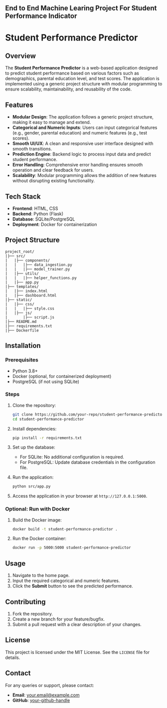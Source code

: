 ## End to End Machine Learing Project For Student Performance Indicator 
# Student Performance Predictor

## Overview
The **Student Performance Predictor** is a web-based application designed to predict student performance based on various factors such as demographics, parental education level, and test scores. The application is implemented using a generic project structure with modular programming to ensure scalability, maintainability, and reusability of the code.

## Features
- **Modular Design**: The application follows a generic project structure, making it easy to manage and extend.
- **Categorical and Numeric Inputs**: Users can input categorical features (e.g., gender, parental education) and numeric features (e.g., test scores).
- **Smooth UI/UX**: A clean and responsive user interface designed with smooth transitions.
- **Prediction Engine**: Backend logic to process input data and predict student performance.
- **Error Handling**: Comprehensive error handling ensures smooth operation and clear feedback for users.
- **Scalability**: Modular programming allows the addition of new features without disrupting existing functionality.

## Tech Stack
- **Frontend**: HTML, CSS
- **Backend**: Python (Flask)
- **Database**: SQLite/PostgreSQL
- **Deployment**: Docker for containerization

## Project Structure
```
project_root/
|├── src/
|   |├── components/
|   |   |├── data_ingestion.py
|   |   |├── model_trainer.py
|   |├── utils/
|   |   |├── helper_functions.py
|   |├── app.py
|├── templates/
|   |├── index.html
|   |├── dashboard.html
|├── static/
|   |├── css/
|   |   |├── style.css
|   |├── js/
|       |├── script.js
|├── README.md
|├── requirements.txt
|├── Dockerfile
```

## Installation
### Prerequisites
- Python 3.8+
- Docker (optional, for containerized deployment)
- PostgreSQL (if not using SQLite)

### Steps
1. Clone the repository:
    ```bash
    git clone https://github.com/your-repo/student-performance-predictor.git
    cd student-performance-predictor
    ```

2. Install dependencies:
    ```bash
    pip install -r requirements.txt
    ```

3. Set up the database:
    - For SQLite:
      No additional configuration is required.
    - For PostgreSQL:
      Update database credentials in the configuration file.

4. Run the application:
    ```bash
    python src/app.py
    ```

5. Access the application in your browser at `http://127.0.0.1:5000`.

### Optional: Run with Docker
1. Build the Docker image:
    ```bash
    docker build -t student-performance-predictor .
    ```

2. Run the Docker container:
    ```bash
    docker run -p 5000:5000 student-performance-predictor
    ```

## Usage
1. Navigate to the home page.
2. Input the required categorical and numeric features.
3. Click the **Submit** button to see the predicted performance.

## Contributing
1. Fork the repository.
2. Create a new branch for your feature/bugfix.
3. Submit a pull request with a clear description of your changes.

## License
This project is licensed under the MIT License. See the `LICENSE` file for details.

## Contact
For any queries or support, please contact:
- **Email**: your.email@example.com
- **GitHub**: [your-github-handle](https://github.com/your-github-handle)

